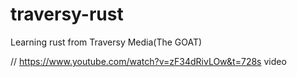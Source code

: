 # traversy-rust

Learning rust from Traversy Media(The GOAT)

// https://www.youtube.com/watch?v=zF34dRivLOw&t=728s video

